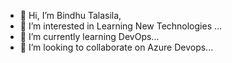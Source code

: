 - 👋 Hi, I’m Bindhu Talasila, 
- 👀 I’m interested in Learning New Technologies ...
- 🌱 I’m currently learning DevOps...
- 💞️ I’m looking to collaborate on Azure Devops...


<!---
bindhu520/bindhu520 is a ✨ special ✨ repository because its `README.md` (this file) appears on your GitHub profile.
You can click the Preview link to take a look at your changes.
--->
